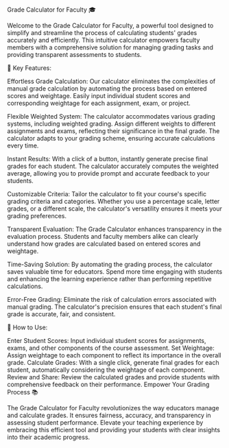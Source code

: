 Grade Calculator for Faculty 🎓

Welcome to the Grade Calculator for Faculty, a powerful tool designed to simplify and streamline the process of calculating students' grades accurately and efficiently. This intuitive calculator empowers faculty members with a comprehensive solution for managing grading tasks and providing transparent assessments to students.

🌟 Key Features:

Effortless Grade Calculation: Our calculator eliminates the complexities of manual grade calculation by automating the process based on entered scores and weightage. Easily input individual student scores and corresponding weightage for each assignment, exam, or project.

Flexible Weighted System: The calculator accommodates various grading systems, including weighted grading. Assign different weights to different assignments and exams, reflecting their significance in the final grade. The calculator adapts to your grading scheme, ensuring accurate calculations every time.

Instant Results: With a click of a button, instantly generate precise final grades for each student. The calculator accurately computes the weighted average, allowing you to provide prompt and accurate feedback to your students.

Customizable Criteria: Tailor the calculator to fit your course's specific grading criteria and categories. Whether you use a percentage scale, letter grades, or a different scale, the calculator's versatility ensures it meets your grading preferences.

Transparent Evaluation: The Grade Calculator enhances transparency in the evaluation process. Students and faculty members alike can clearly understand how grades are calculated based on entered scores and weightage.

Time-Saving Solution: By automating the grading process, the calculator saves valuable time for educators. Spend more time engaging with students and enhancing the learning experience rather than performing repetitive calculations.

Error-Free Grading: Eliminate the risk of calculation errors associated with manual grading. The calculator's precision ensures that each student's final grade is accurate, fair, and consistent.

🚀 How to Use:

Enter Student Scores: Input individual student scores for assignments, exams, and other components of the course assessment.
Set Weightage: Assign weightage to each component to reflect its importance in the overall grade.
Calculate Grades: With a single click, generate final grades for each student, automatically considering the weightage of each component.
Review and Share: Review the calculated grades and provide students with comprehensive feedback on their performance.
Empower Your Grading Process 📚

The Grade Calculator for Faculty revolutionizes the way educators manage and calculate grades. It ensures fairness, accuracy, and transparency in assessing student performance. Elevate your teaching experience by embracing this efficient tool and providing your students with clear insights into their academic progress.
